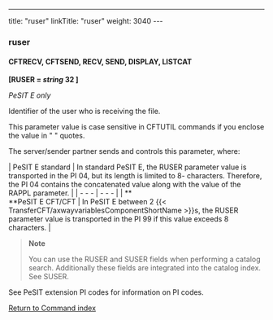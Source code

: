---
title: "ruser"
linkTitle: "ruser"
weight: 3040
--- <span id="ruser"></span>

### ruser

<span id="ruser_CFTRECV"></span><span id="ruser_CFTSEND"></span>

#### CFTRECV, CFTSEND, RECV, SEND, DISPLAY, LISTCAT

**[RUSER = *string* 32 ]** 

*PeSIT E only*

Identifier of the user who is receiving the file.

This parameter value is case sensitive in CFTUTIL commands if you enclose the value in " " quotes.

The server/sender
partner sends and controls this parameter, where:

| PeSIT E standard | In standard PeSIT E, the RUSER parameter value is transported in the PI 04, but its length is limited to 8- characters. Therefore, the PI 04 contains the concatenated value along with the value of the RAPPL parameter. |
| - - - | - - - |
| **<br /> **PeSIT E CFT/CFT | In PeSIT E between 2 {{< TransferCFT/axwayvariablesComponentShortName  >}}s, the RUSER parameter value is transported in the PI 99 if this value exceeds 8 characters. |

> **Note**
>
> You can use the RUSER and SUSER fields when performing a catalog search. Additionally these fields are integrated into the catalog index. See SUSER.

See PeSIT extension PI codes for information on PI codes.

[Return to Command index](../../)
